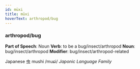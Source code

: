 ```yaml
---
id: müxi
title: müxi
hoverText: arthropod/bug
---
```


### arthropod/bug

**Part of Speech**: Noun
**Verb**: to be a bug/insect/arthropod
**Noun**: bug/insect/arthropod
**Modifier**: bug/insect/arthropod-related

Japanese 虫 mushi /muɕi/
*Japonic Language Family*